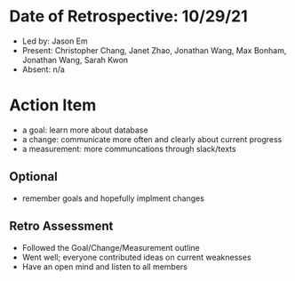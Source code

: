 # Date of Retrospective: 10/29/21

* Led by: Jason Em
* Present: Christopher Chang, Janet Zhao, Jonathan Wang, Max Bonham, Jonathan Wang, Sarah Kwon
* Absent: n/a

# Action Item

* a goal: learn more about database
* a change: communicate more often and clearly about current progress
* a measurement: more communcations through slack/texts

## Optional

* remember goals and hopefully implment changes

## Retro Assessment

* Followed the Goal/Change/Measurement outline
* Went well; everyone contributed ideas on current weaknesses
* Have an open mind and listen to all members